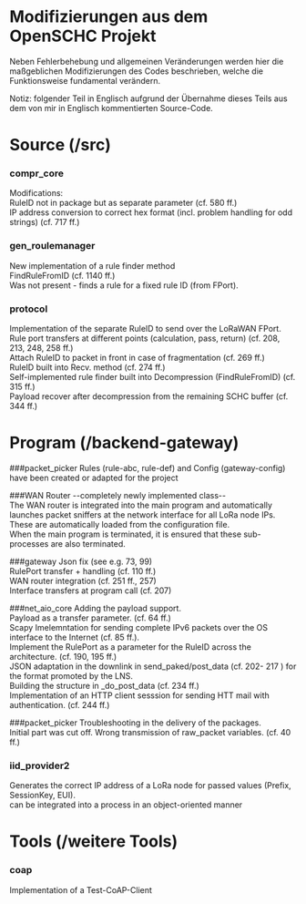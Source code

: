 # Modifizierungen aus dem OpenSCHC Projekt
Neben Fehlerbehebung und allgemeinen Veränderungen werden hier die maßgeblichen Modifizierungen des Codes beschrieben, welche die Funktionsweise fundamental verändern.

Notiz: folgender Teil in Englisch aufgrund der Übernahme dieses Teils aus dem von mir in Englisch kommentierten Source-Code.

# Source (/src)
### compr_core
Modifications:\
RuleID not in package but as separate parameter (cf. 580 ff.)\
IP address conversion to correct hex format (incl. problem handling for odd strings) (cf. 717 ff.)

### gen_roulemanager
New implementation of a rule finder method\
FindRuleFromID (cf. 1140 ff.)\
Was not present - finds a rule for a fixed rule ID (from FPort).

### protocol
Implementation of the separate RuleID to send over the LoRaWAN FPort.\
Rule port transfers at different points (calculation, pass, return) (cf. 208, 213, 248, 258 ff.)\
Attach RuleID to packet in front in case of fragmentation (cf. 269 ff.)\
RuleID built into Recv. method (cf. 274 ff.)\
Self-implemented rule finder built into Decompression (FindRuleFromID) (cf. 315 ff.)\
Payload recover after decompression from the remaining SCHC buffer (cf. 344 ff.)


# Program (/backend-gateway)
###packet_picker
Rules (rule-abc, rule-def) and Config (gateway-config) have been created or adapted for the project

###WAN Router
--completely newly implemented class--\
The WAN router is integrated into the main program and automatically launches packet sniffers at the network interface for all LoRa node IPs.\
These are automatically loaded from the configuration file.\
When the main program is terminated, it is ensured that these sub-processes are also terminated.

###gateway
Json fix (see e.g. 73, 99)\
RulePort transfer + handling (cf. 110 ff.)\
WAN router integration (cf. 251 ff., 257)\
Interface transfers at program call (cf. 207)

###net_aio_core
Adding the payload support.\
Payload as a transfer parameter. (cf. 64 ff.)\
Scapy Imelemntation for sending complete IPv6 packets over the OS interface to the Internet (cf. 85 ff.).\
Implement the RulePort as a parameter for the RuleID across the architecture. (cf. 190, 195 ff.)\
JSON adaptation in the downlink in send_paked/post_data (cf. 202- 217 ) for the format promoted by the LNS.\
Building the structure in _do_post_data (cf. 234 ff.)\
Implementation of an HTTP client sesssion for sending HTT mail with authentication. (cf. 244 ff.)

###packet_picker
Troubleshooting in the delivery of the packages.\
Initial part was cut off. Wrong transmission of raw_packet variables. (cf. 40 ff.)

### iid_provider2
Generates the correct IP address of a LoRa node for passed values (Prefix, SessionKey, EUI).\
can be integrated into a process in an object-oriented manner


# Tools (/weitere Tools)

### coap
Implementation of a Test-CoAP-Client